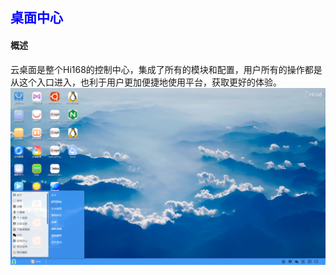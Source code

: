 ## <font color='blue'>桌面中心</font>
#### 概述
云桌面是整个Hi168的控制中心，集成了所有的模块和配置，用户所有的操作都是从这个入口进入，也利于用户更加便捷地使用平台，获取更好的体验。
![alt text](./help_picture/14_desktopcentor.png)